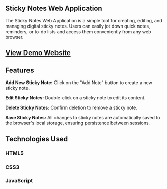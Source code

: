## Sticky Notes Web Application

The Sticky Notes Web Application is a simple tool for creating, editing, and managing digital sticky notes. Users can easily jot down quick notes, reminders, or to-do lists and access them conveniently from any web browser.

## [View Demo Website](https://sushmaduggirala.github.io/sticky-notes%20html%20project/js-sticky-notes-main/index.html)

## Features

**Add New Sticky Note:** Click on the "Add Note" button to create a new sticky note.

**Edit Sticky Notes:** Double-click on a sticky note to edit its content.

**Delete Sticky Notes:** Confirm deletion to remove a sticky note.

**Save Sticky Notes:** All changes to sticky notes are automatically saved to the browser's local storage, ensuring persistence between sessions.


## Technologies Used

### HTML5
### CSS3
### JavaScript



